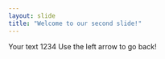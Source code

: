 ```yaml
---
layout: slide
title: "Welcome to our second slide!"
---
```

Your text 1234
Use the left arrow to go back!

